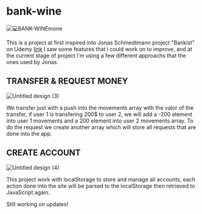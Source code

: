# bank-wine
![💻BANK-WINEmone](https://github.com/sergiotales1/bank-/assets/130707480/5b41f6ff-95d3-41b4-afad-e7101cc7700f)

This is a project at first inspired into Jonas Schmedtmann project "Bankist" on Udemy [link](https://www.udemy.com/course/the-complete-javascript-course/)
I saw some features that i could work on to improve, and at the current stage of project i'm using a few different approachs that the ones used by Jonas.

## TRANSFER & REQUEST MONEY
![Untitled design (3)](https://github.com/sergiotales1/bank-/assets/130707480/83633311-de4e-479f-8033-81138dbf1d48)


We transfer just with a push into the movements array with the valor of the transfer, if user 1 is transfering 200$ to user 2, we will add a -200 element into user 1 movements and a 200 element into user 2 movements array.
To do the request we create another array which will store all requests that are done into the app.



## CREATE ACCOUNT
![Untitled design (4)](https://github.com/sergiotales1/bank-/assets/130707480/2b3031d1-bddd-40b9-abde-810877ed640e)

This project work with localStorage to store and manage all accounts, each action done into the site will be parsed to the localStorage then retrieved to JavaScript again.

Still working on updates!
